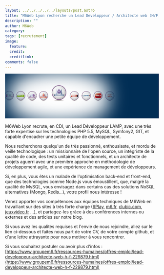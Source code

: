 ```yaml
---
layout: ../../../../../layouts/post.astro
title: "M6Web Lyon recherche un Lead Developpeur / Architecte web (H/F) en CDI"
description: ""
author: M6Web
category:
tags: [recrutement]
image:
  feature:
  credit:
  creditlink:
comments: false  
---
```


![M6Web Lyon recherche un Lead Developpeur / Architecte web (H/F) en CDI](../../../../../../../images/posts/imgob/0-00-30-83-201302-ob_e427fc_05646956-photo-galaxie-m6-web-jpg.png)


M6Web Lyon recrute, en CDI, un Lead Développeur LAMP, avec une très forte expertise sur les technologies PHP 5.5, MySQL, Symfony2, GIT, et capable d'encadrer une petite équipe de développement.

Nous recherchons quelqu'un de très passionné, enthousiaste, et mordu de veille technologique : un missionnaire de l'open source, un intégriste de la qualité de code, des tests unitaires et fonctionnels, et un architecte de projets aguerri avec une première approche en méthodologie de développement agile, et une expérience de management de développeurs.

Si, en plus, vous êtes un malade de l'optimisation back-end et front-end, que des technologies comme Node.js vous émoustillent, que, malgré la qualité de MySQL, vous envisagez dans certains cas des solutions NoSQL alternatives (Mongo, Redis…), votre profil nous intéresse !

Venez apporter vos compétences aux équipes techniques de M6Web en travaillant sur des sites à très forte charge ([6Play](https://www.6play.fr), [m6.fr](https://www.m6.fr), [clubic.com](https://www.clubic.com), [jeuxvideo.fr](https://www.jeuxvideo.fr) …), et partagez-les grâce à des conférences internes ou externes et des articles sur notre blog.

Si vous avez les qualités requises et l'envie de nous rejoindre, allez sur le lien ci-dessous et faites nous part de votre CV, de votre compte github, et d’une lettre attrayante pour nous motiver à vous rencontrer.

Si vous souhaitez postuler ou avoir plus d'infos : [https://www.groupem6.fr/ressources-humaines/offres-emploi/lead-developpeur-architecte-web-h-f-229879.html](https://www.groupem6.fr/ressources-humaines/offres-emploi/lead-developpeur-architecte-web-h-f-229879.html)
